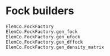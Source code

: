 # Fock builders

```@docs
ElemCo.FockFactory
ElemCo.FockFactory.gen_fock
ElemCo.FockFactory.gen_ufock
ElemCo.FockFactory.gen_dffock
ElemCo.FockFactory.gen_density_matrix
```